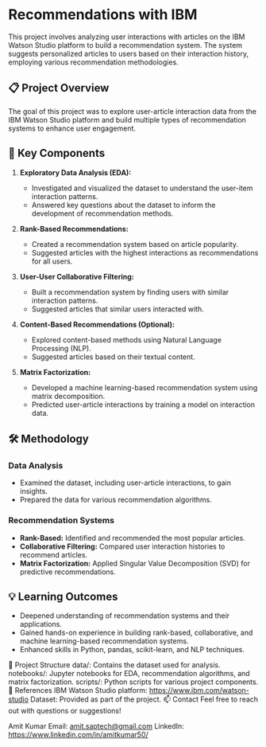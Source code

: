 # Recommendations with IBM

This project involves analyzing user interactions with articles on the IBM Watson Studio platform to build a recommendation system. The system suggests personalized articles to users based on their interaction history, employing various recommendation methodologies.


## 📋 Project Overview

The goal of this project was to explore user-article interaction data from the IBM Watson Studio platform and build multiple types of recommendation systems to enhance user engagement.


## 🔑 Key Components

1. **Exploratory Data Analysis (EDA):**
   - Investigated and visualized the dataset to understand the user-item interaction patterns.
   - Answered key questions about the dataset to inform the development of recommendation methods.

2. **Rank-Based Recommendations:**
   - Created a recommendation system based on article popularity.
   - Suggested articles with the highest interactions as recommendations for all users.

3. **User-User Collaborative Filtering:**
   - Built a recommendation system by finding users with similar interaction patterns.
   - Suggested articles that similar users interacted with.

4. **Content-Based Recommendations (Optional):**
   - Explored content-based methods using Natural Language Processing (NLP).
   - Suggested articles based on their textual content.

5. **Matrix Factorization:**
   - Developed a machine learning-based recommendation system using matrix decomposition.
   - Predicted user-article interactions by training a model on interaction data.


## 🛠️ Methodology

### **Data Analysis**
- Examined the dataset, including user-article interactions, to gain insights.
- Prepared the data for various recommendation algorithms.

### **Recommendation Systems**
- **Rank-Based:** Identified and recommended the most popular articles.
- **Collaborative Filtering:** Compared user interaction histories to recommend articles.
- **Matrix Factorization:** Applied Singular Value Decomposition (SVD) for predictive recommendations.

## 💡 Learning Outcomes
- Deepened understanding of recommendation systems and their applications.
- Gained hands-on experience in building rank-based, collaborative, and machine learning-based recommendation systems.
- Enhanced skills in Python, pandas, scikit-learn, and NLP techniques.


📁 Project Structure
data/: Contains the dataset used for analysis.
notebooks/: Jupyter notebooks for EDA, recommendation algorithms, and matrix factorization.
scripts/: Python scripts for various project components.
🔗 References
IBM Watson Studio platform: https://www.ibm.com/watson-studio
Dataset: Provided as part of the project.
📫 Contact
Feel free to reach out with questions or suggestions!

Amit Kumar
Email: amit.saptech@gmail.com
LinkedIn: https://www.linkedin.com/in/amitkumar50/


